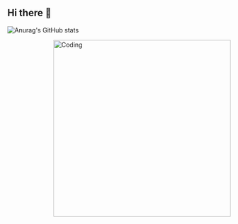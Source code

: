 ## Hi there 👋
![Anurag's GitHub stats](https://github-readme-stats.vercel.app/api?username=SlavaSheben&theme=midnight-purple&show_icons=true)

<img align="right" alt="Coding" width="400" src="https://gifs.obs.ru-moscow-1.hc.sbercloud.ru/53f8c1e3774ebc2594e2ac0dfeb5bdff777f8831676c93b4e91f1a278463ca5c.gif">
<!--
**SlavaSheben/SlavaSheben** is a ✨ _special_ ✨ repository because its `README.md` (this file) appears on your GitHub profile.

Here are some ideas to get you started:

-->
